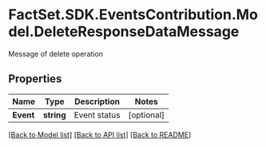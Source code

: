 # FactSet.SDK.EventsContribution.Model.DeleteResponseDataMessage
Message of delete operation

## Properties

Name | Type | Description | Notes
------------ | ------------- | ------------- | -------------
**Event** | **string** | Event status | [optional] 

[[Back to Model list]](../README.md#documentation-for-models) [[Back to API list]](../README.md#documentation-for-api-endpoints) [[Back to README]](../README.md)

